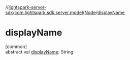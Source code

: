 //[lightspark-server-sdk](../../../index.md)/[com.lightspark.sdk.server.model](../index.md)/[Node](index.md)/[displayName](display-name.md)

# displayName

[common]\
abstract val [displayName](display-name.md): String
